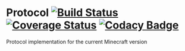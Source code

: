Protocol [![Build Status](https://travis-ci.org/Laxio/Protocol.svg?branch=master)](https://travis-ci.org/Laxio/Protocol) [![Coverage Status](https://coveralls.io/repos/github/Laxio/Protocol/badge.svg?branch=master)](https://coveralls.io/github/Laxio/Protocol?branch=master) [![Codacy Badge](https://api.codacy.com/project/badge/Grade/c85d421ec3d8497b8a46f0a38dbca19f)](https://www.codacy.com/app/hfoxy/Protocol?utm_source=github.com&amp;utm_medium=referral&amp;utm_content=Laxio/Protocol&amp;utm_campaign=Badge_Grade)
========

Protocol implementation for the current Minecraft version

